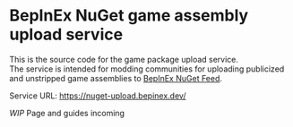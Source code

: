 # BepInEx NuGet game assembly upload service

This is the source code for the game package upload service.  
The service is intended for modding communities for uploading publicized and unstripped game assemblies to [BepInEx NuGet Feed](https://nuget.bepinex.dev/).

Service URL: <https://nuget-upload.bepinex.dev/>

*WIP* Page and guides incoming